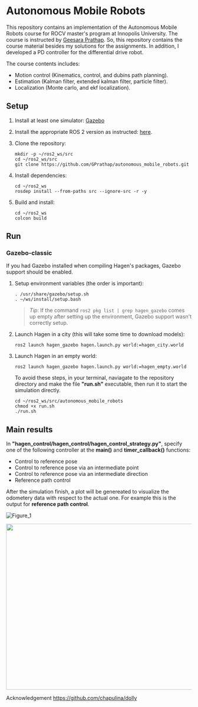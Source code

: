 # Autonomous Mobile Robots

This repository contains an implementation of the Autonomous Mobile Robots course for ROCV master's program at Innopolis University. The course is instructed by [Geesara Prathap](https://github.com/GPrathap). So, this repository contains the course material besides my solutions for the assignments. In addition, I developed a PD controller for the differential drive robot. 

The course contents includes:
- Motion control (Kinematics, control, and dubins path planning).
- Estimation (Kalman filter, extended kalman filter, particle filter).
- Localization (Monte carlo, and ekf localization).

## Setup

1. Install at least one simulator:
   [Gazebo](http://gazebosim.org/tutorials?cat=install) 

2. Install the appropriate ROS 2 version as instructed:
   [here](https://index.ros.org/doc/ros2/Installation/Linux-Install-Debians/).

3. Clone the repository:
    
       mkdir -p ~/ros2_ws/src
       cd ~/ros2_ws/src
       git clone https://github.com/GPrathap/autonomous_mobile_robots.git

4. Install dependencies:

       cd ~/ros2_ws
       rosdep install --from-paths src --ignore-src -r -y

5. Build and install:

       cd ~/ros2_ws
       colcon build

## Run

### Gazebo-classic

If you had Gazebo installed when compiling Hagen's packages, Gazebo support should be enabled.

1. Setup environment variables (the order is important):

       . /usr/share/gazebo/setup.sh
       . ~/ws/install/setup.bash

   > *Tip*: If the command `ros2 pkg list | grep hagen_gazebo` comes up empty after setting up the environment, 
     Gazebo support wasn't correctly setup.

2. Launch Hagen in a city (this will take some time to download models):

       ros2 launch hagen_gazebo hagen.launch.py world:=hagen_city.world

3. Launch Hagen in an empty world:

       ros2 launch hagen_gazebo hagen.launch.py world:=hagen_empty.world
        

   To avoid these steps, in your terminal, naviagate to the repository directory and make the file **"run.sh"** executable, then run it to start the simulation directly.
    
       cd ~/ros2_ws/src/autonomous_mobile_robots
       chmod +x run.sh
       ./run.sh


## Main results
In **"hagen_control/hagen_control/hagen_control_strategy.py"**, specify one of the following controller at the **main()** and **timer_callback()** functions:
- Control to reference pose
- Control to reference pose via an intermediate point
- Control to reference pose via an intermediate direction
- Reference path control

After the simulation finish, a plot will be genereated to visualize the odometery data with respect to the actual one. 
For example this is the output for **reference path control**.


![Figure_1](https://user-images.githubusercontent.com/90580636/205742442-8d85d9fe-d796-46a2-90dc-d46950d02255.png)
<p float="left">
    <img src="https://user-images.githubusercontent.com/90580636/205742442-8d85d9fe-d796-46a2-90dc-d46950d02255.png" width="600" height="450" />
</p>


Acknowledgement
   https://github.com/chapulina/dolly




